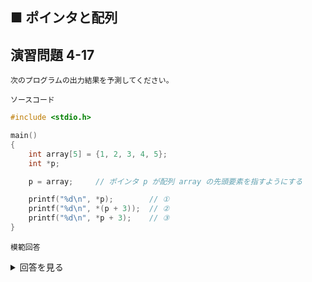 ## ■ ポインタと配列

## 演習問題 4-17

```
次のプログラムの出力結果を予測してください。
```

`ソースコード`

```c
#include <stdio.h>

main()
{
    int array[5] = {1, 2, 3, 4, 5};
    int *p;

    p = array;     // ポインタ p が配列 array の先頭要素を指すようにする

    printf("%d\n", *p);        // ①
    printf("%d\n", *(p + 3));  // ②
    printf("%d\n", *p + 3);    // ③
}
```

`模範回答`
<details>
<summary>回答を見る</summary>

① 1

② 4

③ 4

</details>
